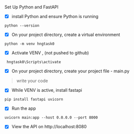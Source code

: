 Set Up Python and FastAPI

- [x] install Python and ensure Python is running

```
python --version

```
- [x] On your project directory, create a virtual environment

```
python -m venv hngtask0

```

- [x] Activate VENV , (not pushed to github)

```
 hngtask0\Scripts\activate 

```

- [x] On your project directory, create your project file - main.py
> write your code

- [x] While VENV is active, install fastapi 

```
pip install fastapi uvicorn

```

- [x] Run the app

```
uvicorn main:app --host 0.0.0.0 --port 8000

```

- [x] View the API on http://localhost:8080
